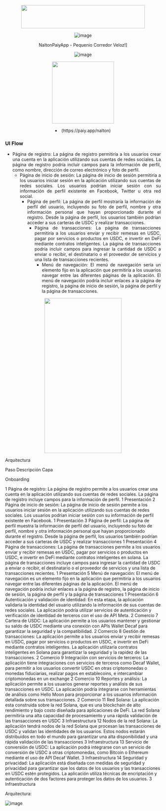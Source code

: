 
<div align="center">
<a title="Proyect Name"  target="_blank"><img src="https://github.com/bancambios/PaiyApp-Hackaton-Etherfuse/blob/main/Images/ProyectName%7D.png"  width="400" height="75"></a>
 
 ![image](https://user-images.githubusercontent.com/17559524/221425860-085cec8f-4a9f-4323-b212-1daa2282a61a.png)

 
 
 NaltonPaiyApp - Pequenio Corredor Veloz!]
 
![image](https://user-images.githubusercontent.com/17559524/221425734-88bb83a6-0b6b-4f0a-b1e3-75da7320601c.png)






<a title="Logo pAIy" href="https://www.canva.com/design/DAFbohngzsQ/5U7AudeforlzVrcpKlU-9A/watch?utm_content=DAFbohngzsQ&utm_campaign=designshare&utm_medium=link&utm_source=publishsharelink" target="_blank"><img src="https://github.com/bancambios/PaiyApp-Hackaton-Etherfuse/blob/main/Images/Log1.png"  width="200" height="200"></a>
<li>(https://paiy.app/nalton)
</div>

<div align="justify">
<h3>UI Flow</h3>
<ul>
 	<li>Página de registro: La página de registro permitiría a los usuarios crear una cuenta en la aplicación utilizando sus cuentas de redes sociales. La página de registro podría incluir campos para la información de perfil, como nombre, dirección de correo electrónico y foto de perfil.
<ul>
 	<li>Página de inicio de sesión: La página de inicio de sesión permitiría a los usuarios iniciar sesión en la aplicación utilizando sus cuentas de redes sociales. Los usuarios podrían iniciar sesión con su información de perfil existente en Facebook, Twitter u otra red social.
<ul>
 	<li>Página de perfil: La página de perfil mostraría la información de perfil del usuario, incluyendo su foto de perfil, nombre y otra información personal que hayan proporcionado durante el registro. Desde la página de perfil, los usuarios también podrían acceder a sus carteras de USDC y realizar transacciones.
<ul>
 	<li>Página de transacciones: La página de transacciones permitiría a los usuarios enviar y recibir remesas en USDC, pagar por servicios o productos en USDC, e invertir en DeFi mediante contratos inteligentes. La página de transacciones podría incluir campos para ingresar la cantidad de USDC a enviar o recibir, el destinatario o el proveedor de servicios y una lista de transacciones recientes.
<ul>
 	<li>Menú de navegación: El menú de navegación sería un elemento fijo en la aplicación que permitiría a los usuarios navegar entre las diferentes páginas de la aplicación. El menú de navegación podría incluir enlaces a la página de registro, la página de inicio de sesión, la página de perfil y la página de transacciones.
</ul></div>



<div align="center">
<a title="GUI Mobile"  target="_blank"><img src="https://github.com/bancambios/PaiyApp-Hackaton-Etherfuse/blob/main/Images/GUI%20Mobile.png"  width="250" height="500"></a>
</div>


Arquitectura


Paso
Descripción
Capa


Onboarding


1
Página de registro: La página de registro permite a los usuarios crear una cuenta en la aplicación utilizando sus cuentas de redes sociales. La página de registro incluye campos para la información de perfil.
1 
Presentación
2
Página de inicio de sesión: La página de inicio de sesión permite a los usuarios iniciar sesión en la aplicación utilizando sus cuentas de redes sociales. Los usuarios podrían iniciar sesión con su información de perfil existente en Facebook.
1 
Presentación
3
Página de perfil: La página de perfil muestra la información de perfil del usuario, incluyendo su foto de perfil, nombre y otra información personal que hayan proporcionado durante el registro. Desde la página de perfil, los usuarios también podrían acceder a sus carteras de USDC y realizar transacciones
1 
Presentación
4
Página de transacciones: La página de transacciones permite a los usuarios enviar y recibir remesas en USDC, pagar por servicios o productos en USDC, e invertir en DeFi mediante contratos inteligentes en solana. La página de transacciones incluye campos para ingresar la cantidad de USDC a enviar o recibir, el destinatario o el proveedor de servicios y una lista de transacciones recientes.
1 
Presentación
5
Menú de navegación: El menú de navegación es un elemento fijo en la aplicación que permitiría a los usuarios navegar entre las diferentes páginas de la aplicación. El menú de navegación podría incluir enlaces a la página de registro, la página de inicio de sesión, la página de perfil y la página de transacciones
1 
Presentación
6
Autenticación y validación de identidad: En esta etapa, la aplicación validaría la identidad del usuario utilizando la información de sus cuentas de redes sociales. La aplicación podría utilizar servicios de autenticación y verificación de identidad de terceros con el uso de API Meta. 
2 
Comercio 
7
Cartera de USDC: La aplicación permite a los usuarios mantener y gestionar su saldo de USDC  mediante una conexión con APIs Wallet Decaf para garantizar la seguridad y la compatibilidad.
2 
Comercio
8
Gestión de transacciones: La aplicación permite a los usuarios enviar y recibir remesas en USDC, pagar por servicios o productos en USDC, e invertir en DeFi mediante contratos inteligentes. La aplicación utilizaría contratos inteligentes en Solana para garantizar la seguridad y la rapidez de las transacciones.
2 
Comercio
9
Integración con servicios de terceros: La aplicación tiene integraciones con servicios de terceros como Decaf Wallet, para permitir a los usuarios convertir USDC en otras criptomonedas o monedas fiduciarias, realizar pagos en establecoins, e intercambiar criptomonedas en un exchange
2 
Comercio
10
Reportes y análisis: La aplicación permite a los usuarios generar reportes y análisis de sus transacciones en USDC. La aplicación podría integrarse con herramientas de análisis como Hello Moon para proporcionar a los usuarios información detallada sobre sus transacciones.
2 
Comercio
11
Red Solana: La aplicación esta construida sobre la red Solana, que es una blockchain de alto rendimiento y bajo costo diseñada para aplicaciones de DeFi. La red Solana permitiría una alta capacidad de procesamiento y una rápida validación de las transacciones en USDC
3
Infraestructura
12
Nodos de la red Solana: La aplicación tendrá nodos de la red Solana que procesan las transacciones de USDC y validan las identidades de los usuarios. Estos nodos estarán distribuidos en todo el mundo para garantizar una alta disponibilidad y una rápida validación de las transacciones
3
Infraestructura
13
Servicio de conversión de USDC: La aplicación podrá integrarse con un servicio de conversión de USDC a otras criptomonedas, como Bitcoin o Ethereum mediante el uso de API Decaf Wallet. 
3
Infraestructura
14
Seguridad y privacidad: La aplicación está diseñada con medidas de seguridad y privacidad para garantizar que los datos de los usuarios y las transacciones en USDC estén protegidos. La aplicación utiliza técnicas de encriptación y autenticación de dos factores para proteger los datos de los usuarios.
3
Infraestructura


Arquitectura:
   
![image](https://user-images.githubusercontent.com/17559524/221425040-1ffa914c-1b66-4fc6-8b7b-f0633e28511a.png)

